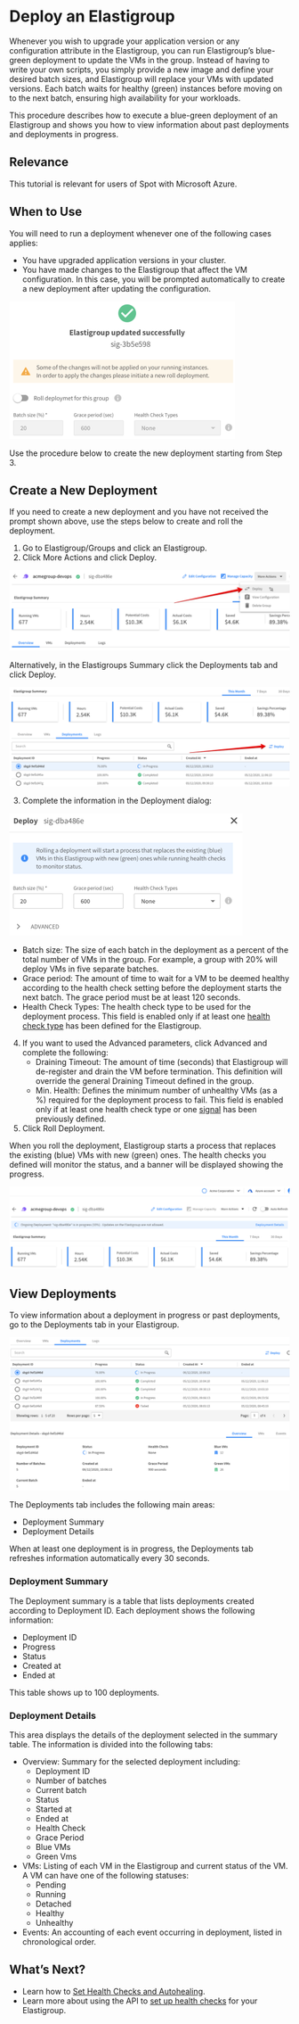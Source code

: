 # Deploy an Elastigroup

Whenever you wish to upgrade your application version or any configuration attribute in the Elastigroup, you can run Elastigroup’s blue-green deployment to update the VMs in the group.
Instead of having to write your own scripts, you simply provide a new image and define your desired batch sizes, and  Elastigroup will replace your VMs with updated versions. Each batch waits for healthy (green) instances before moving on to the next batch, ensuring high availability for your workloads.

This procedure describes how to execute a blue-green deployment of an Elastigroup and shows you how to view information about past deployments and deployments in progress.

## Relevance

This tutorial is relevant for users of Spot with Microsoft Azure.

## When to Use

You will need to run a deployment whenever one of the following cases applies:
* You have upgraded application versions in your cluster.
* You have made changes to the Elastigroup that affect the VM configuration. In this case, you will be prompted automatically to create a new deployment after updating the configuration.

<img src="/elastigroup/_media/tutorials-azure-deploy-eg-00.png" width="406" height="247" />

Use the procedure below to create the new deployment starting from Step 3.

## Create a New Deployment

If you need to create a new deployment and you have not received the prompt shown above, use the steps below to create and roll the deployment.
1. Go to Elastigroup/Groups and click an Elastigroup.
2. Click More Actions and click Deploy.

<img src="/elastigroup/_media/tutorials-azure-deploy-eg-01.png" />

   Alternatively, in the Elastigroups Summary click the Deployments tab and click Deploy.

<img src="/elastigroup/_media/tutorials-azure-deploy-eg-02.png" />

3. Complete the information in the Deployment dialog:

<img src="/elastigroup/_media/tutorials-azure-deploy-eg-03.png" width="419" height="220" />

   * Batch size: The size of each batch in the deployment as a percent of the total number of VMs in the group. For example, a group with 20% will deploy VMs in five separate batches.
   * Grace period: The amount of time to wait for a VM to be deemed healthy according to the health check setting before the deployment starts the next batch. The grace period must be at least 120 seconds.
   * Health Check Types: The health check type to be used for the deployment process. This field is enabled only if at least one [health check type](https://docs.spot.io/api/#operation/elastigroupAzureSpotVmsCreate) has been defined for the Elastigroup.
4. If you want to used the Advanced parameters, click Advanced and complete the following:
   * Draining Timeout: The amount of time (seconds) that Elastigroup will de-register and drain the VM before termination. This definition will override the general Draining Timeout defined in the group.
   * Min. Health: Defines the minimum number of unhealthy VMs (as a %) required for the deployment process to fail. This field is enabled only if at least one health check type or one [signal](https://docs.spot.io/api/#operation/elastigroupAzureSpotVmsCreateVMSignal) has been previously defined.
5. Click Roll Deployment.

When you roll the deployment, Elastigroup starts a process that replaces the existing (blue) VMs with new (green) ones. The health checks you defined will monitor the status, and a banner will be displayed showing the progress.

<img src="/elastigroup/_media/tutorials-azure-deploy-eg-03a.png" />

## View Deployments

To view information about a deployment in progress or past deployments, go to the Deployments tab in your Elastigroup.

<img src="/elastigroup/_media/tutorials-azure-deploy-eg-04.png" />

The Deployments tab includes the following main areas:
* Deployment Summary
* Deployment Details

When at least one deployment is in progress, the Deployments tab refreshes information automatically every 30 seconds.

### Deployment Summary

The Deployment summary is a table that lists deployments created according to Deployment ID. Each deployment shows the following information:
* Deployment ID
* Progress
* Status
* Created at
* Ended at

This table shows up to 100 deployments.

### Deployment Details

This area displays the details of the deployment selected in the summary table. The information is divided into the following tabs:
* Overview: Summary for the selected deployment including:
  * Deployment ID
  * Number of batches
  * Current batch
  * Status
  * Started at
  * Ended at
  * Health Check
  * Grace Period
  * Blue VMs
  * Green Vms
* VMs: Listing of each VM in the Elastigroup and current status of the VM. A VM can have one of the following statuses:
  * Pending
  * Running
  * Detached
  * Healthy
  * Unhealthy
* Events: An accounting of each event occurring in deployment, listed in chronological order.

## What’s Next?
* Learn how to [Set Health Checks and Autohealing](elastigroup/tutorials/azure/set-health-checks-and-autohealing.md).
* Learn more about using the API to [set up health checks](https://docs.spot.io/api/#operation/elastigroupAzureSpotVmsCreate) for your Elastigroup.
